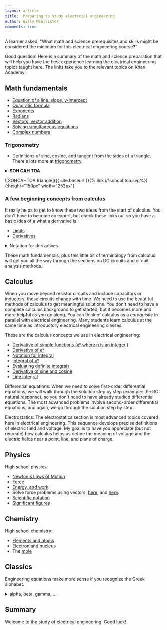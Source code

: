 ```yaml
---
layout: article
title:  Preparing to study electrcial engineering
author: Willy McAllister
comments: true
---
```


A learner asked, "What math and science prerequisites and skills might be considered the minimum for this electrical engineering course?"

Good question! Here is a summary of the math and science preparation that will help you have the best experience learning the electrical engineering topics taught here. The links take you to the relevant topics on Khan Academy.

## Math fundamentals

* [Equation of a line, slope, y-intercept](https://www.khanacademy.org/math/cc-eighth-grade-math/cc-8th-linear-equations-functions)
* [Quadratic formula](https://www.khanacademy.org/math/algebra/quadratics/solving-quadratics-using-the-quadratic-formula)
* [Exponents](https://www.khanacademy.org/math/algebra-basics/core-algebra-exponent-expressions)
* [Radians](v/introduction-to-radians)
* [Vectors, vector addition](https://www.khanacademy.org/math/precalculus/vectors-precalc/vector-basic/v/introduction-to-vectors-and-scalars)
* [Solving simultaneous equations](https://www.khanacademy.org//math/algebra/systems-of-linear-equations)
* [Complex numbers](https://www.khanacademy.org/math/algebra2/introduction-to-complex-numbers-algebra-2)

### Trigonometry

* Definitions of sine, cosine, and tangent from the sides of a triangle.  
There's lots more at [trigonometry](https://www.khanacademy.org/math/trigonometry).

<details>
<summary><b>SOH CAH TOA</b></summary>

<p>Here's a way to remember the definitions of $\sin$, $\cos$, and $\tan$.
</p>

<p>$\sin \theta = \dfrac{\text{opposite}}{\text{hypotenuse}}\qquad \textbf S\text{ine is } \textbf O\text{pposite over } \textbf H\text{ypotenuse}$
</p>
<p>$\cos \theta = \dfrac{\text{adjacent}}{\text{hypotenuse}}\qquad \textbf C\text{osine is } \textbf A\text{djacent over } \textbf H\text{ypotenuse}$
</p>
  
<p>$\tan \theta = \dfrac{\text{opposite}}{\text{adjacent}}\quad\qquad \textbf T\text{angent is } \textbf O\text{pposite over } \textbf A\text{djacent}$
</p>
</details>

![SOHCAHTOA triangle]({{ site.baseurl }}{% link i/1sohcahtoa.svg%}){:height="150px" width="252px"}

### A few beginning concepts from calculus

It really helps to get to know these two ideas from the start of calculus. You don't have to become an expert, but check these links out so you have a basic idea of a what a derivative is.

* [Limits](https://www.khanacademy.org/math/differential-calculus/limits-topic)
* [Derivatives](https://www.khanacademy.org/math/differential-calculus/taking-derivatives)

<p>
<details>
<summary>Notation for derivatives</summary>
<h4>d notation</h4>
<p>A popular derivative notation developed by Gottfried Leibniz is <b>d notation</b>. If $y$ is some function of the variable $x$, meaning $y = f(x)$, then the derivative of function $y$ with respect to variable $x$ is written as </p>

<p>$\dfrac{dy}{dx}$</p>

<p>Say this as "$dy\:dx$", not "$dy$ over $dx$".</p>

<p>Leibniz notation suggests that derivatives can be treated like fractions. This comes up when you study the <a href="https://www.khanacademy.org/math/ap-calculus-ab/product-quotient-chain-rules-ab/chain-rule-ab/v/chain-rule-introduction">**chain rule**</a>. You will also hear this called **differential notation**, where the individual terms $dy$ and $dx$ are called **differentials**.</p>

<p>You can write Leibniz's notation to make $\dfrac{d}{dx}$ look like an operator, like this $\dfrac{d}{dx} \,y$.</p>

<p>Second-order and higher derivatives using Leibniz notation will remind you of exponent notation:</p>

<p>The second derivative $\left( \dfrac{d}{dx}\right )^2 y\quad$ is the same as $\quad \dfrac{d^2 y}{dx^2}$ </p>

<p>Fun fact: Leibnitz also invented the elongaged $\int$ we use for the integral symbol.</p>

<h4>prime notation</h4>
<p>The <b>prime notation</b> was introduced by Joseph-Louis Lagrange. The function $f^\prime(x)$ stands for the first derivative of $f(x)$ with respect to $x$. Say this as "f prime of $x$." If $y = f(x)$, then $y^\prime = f^\prime(x)$.</p>

<p>To indicate second-order and higher derivatives you just add prime symbols. For example, the second derivative of $y$ with respect to $x$ is written as</p>

<p>$y^{\prime\prime}(x)$</p>

<h4>dot notation</h4>
<p>Isaac Newton gave us <b>dot notation</b> where the derivative of $x$ is written as $\dot{x}$.</p>

<p>Say this as "$x$ dot."</p>

</details>
</p>

These math fundamentals, plus this little bit of terminology from  calculus will get you all the way through the sections on DC circuits and circuit analysis methods.

## Calculus

When you move beyond resistor circuits and include capacitors or inductors, these circuits change with time. We need to use the beautiful methods of calculus to get meaningful solutions. You don't need to have a complete calculus background to get started, but it becomes more and more helpful as you go along. You can think of calculus as a *corequisite* in parallel with electrical engineering. Many students learn calculus at the same time as introductory electrical engineering classes.

These are the calculus concepts we use in electrical engineering:

* [Derivative of simple functions (xⁿ where n is an integer](https://www.khanacademy.org/math/differential-calculus/taking-derivatives/derivative-intro/v/calculus-derivatives-2-5-new-hd-version) )
* [Derivative of eˣ](https://www.khanacademy.org/math/differential-calculus/taking-derivatives/chain-rule/v/derivatives-of-sin-x-cos-x-tan-x-e-x-and-ln-x)
* [Notation for integral](https://www.khanacademy.org/math/integral-calculus/indefinite-definite-integrals/indefinite_integrals/v/antiderivatives-and-indefinite-integrals)
* [Integral of xⁿ ](https://www.khanacademy.org/math/integral-calculus/indefinite-definite-integrals/indefinite_integrals/v/indefinite-integrals-of-x-raised-to-a-power)
* [Evaluating definite integrals](https://www.khanacademy.org/math/integral-calculus/indefinite-definite-integrals/riemann-sums/v/riemann-sums-and-integrals)
* [Derivative of sine and cosine](https://www.khanacademy.org/math/differential-calculus/taking-derivatives/chain-rule/v/derivatives-of-sin-x-cos-x-tan-x-e-x-and-ln-x)
* [Line integral](https://www.khanacademy.org/math/multivariable-calculus/line-integrals-topic/line_integrals/v/introduction-to-the-line-integral)

Differential equations: When we need to solve first-order differential equations, we will walk through the solution step by step (example: the RC natural response), so you don't need to have already studied differential equations. The most advanced problems involve second-order differential equations, and again, we go through the solution step by step. 

Electrostatics: The electrostatics section is most advanced topics covered here in electrical engineering. This sequence develops precise definitions of electric field and voltage. My goal is to have you appreciate (but not recreate) how calculus helps us define the meaning of voltage and the electric fields near a point, line, and plane of charge.

## Physics

High school physics: 
* [Newton's Laws of Motion](https://www.khanacademy.org/science/physics/forces-newtons-laws)
* [Force](https://www.khanacademy.org/physics/forces-newtons-laws/newtons-laws-of-motion/v/newton-s-second-law-of-motion)
* [Energy, and work](https://www.khanacademy.org/physics/work-and-energy/work-and-energy-tutorial/v/introduction-to-work-and-energy)
* Solve force problems using vectors: [here](https://www.khanacademy.org/physics/two-dimensional-motion/two-dimensional-projectile-mot/v/visualizing-vectors-in-2-dimensions), and [here](https://www.khanacademy.org/physics/forces-newtons-laws/inclined-planes-friction/a/what-are-inclines).
* [Scientific notation](https://www.khanacademy.org/math/pre-algebra/exponents-radicals/scientific-notation/v/scientific-notation-old)
* [Significant figures](https://www.khanacademy.org/math/arithmetic-home/arith-review-decimals/arithmetic-significant-figures-tutorial/v/significant-figures)
 
## Chemistry

High school chemistry: 
* [Elements and atoms](https://www.khanacademy.org/science/biology/chemistry--of-life/elements-and-atoms/v/elements-and-atoms)
* [Electron and nucleus](https://www.khanacademy.org/science/chemistry/electronic-structure-of-atoms/history-of-atomic-structure/a/discovery-of-the-electron-and-nucleus)
* The [mole](https://www.khanacademy.org/science/chemistry/atomic-structure-and-properties/introduction-to-the-atom/v/the-mole-and-avogadro-s-number)

## Classics

Engineering equations make more sense if you recognize the Greek alphabet.

<p>
<details>
<summary>alpha, beta, gamma, ...</summary>
<p>
<img src="/i/1greek_alphabet.svg" alt="Greek alphabet" style="width:192px;height:696px;">
</p>
</details>
</p>

## Summary

Welcome to the study of electrical engineering. Good luck!

